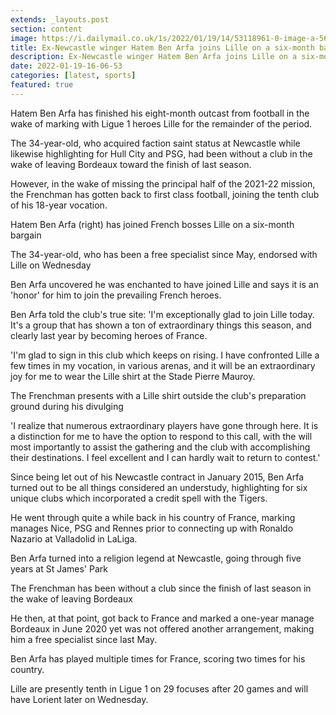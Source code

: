 ```yaml
---
extends: _layouts.post
section: content
image: https://i.dailymail.co.uk/1s/2022/01/19/14/53118961-0-image-a-56_1642603514453.jpg 
title: Ex-Newcastle winger Hatem Ben Arfa joins Lille on a six-month bargain 
description: Ex-Newcastle winger Hatem Ben Arfa joins Lille on a six-month bargain 
date: 2022-01-19-16-06-53 
categories: [latest, sports] 
featured: true 
--- 
```

Hatem Ben Arfa has finished his eight-month outcast from football in the wake of marking with Ligue 1 heroes Lille for the remainder of the period.

The 34-year-old, who acquired faction saint status at Newcastle while likewise highlighting for Hull City and PSG, had been without a club in the wake of leaving Bordeaux toward the finish of last season.

However, in the wake of missing the principal half of the 2021-22 mission, the Frenchman has gotten back to first class football, joining the tenth club of his 18-year vocation.

Hatem Ben Arfa (right) has joined French bosses Lille on a six-month bargain

The 34-year-old, who has been a free specialist since May, endorsed with Lille on Wednesday

Ben Arfa uncovered he was enchanted to have joined Lille and says it is an 'honor' for him to join the prevailing French heroes.

Ben Arfa told the club's true site: 'I'm exceptionally glad to join Lille today. It's a group that has shown a ton of extraordinary things this season, and clearly last year by becoming heroes of France.

'I'm glad to sign in this club which keeps on rising. I have confronted Lille a few times in my vocation, in various arenas, and it will be an extraordinary joy for me to wear the Lille shirt at the Stade Pierre Mauroy.

The Frenchman presents with a Lille shirt outside the club's preparation ground during his divulging

'I realize that numerous extraordinary players have gone through here. It is a distinction for me to have the option to respond to this call, with the will most importantly to assist the gathering and the club with accomplishing their destinations. I feel excellent and I can hardly wait to return to contest.'

Since being let out of his Newcastle contract in January 2015, Ben Arfa turned out to be all things considered an understudy, highlighting for six unique clubs which incorporated a credit spell with the Tigers.

He went through quite a while back in his country of France, marking manages Nice, PSG and Rennes prior to connecting up with Ronaldo Nazario at Valladolid in LaLiga.

Ben Arfa turned into a religion legend at Newcastle, going through five years at St James' Park

The Frenchman has been without a club since the finish of last season in the wake of leaving Bordeaux

He then, at that point, got back to France and marked a one-year manage Bordeaux in June 2020 yet was not offered another arrangement, making him a free specialist since last May.

Ben Arfa has played multiple times for France, scoring two times for his country.

Lille are presently tenth in Ligue 1 on 29 focuses after 20 games and will have Lorient later on Wednesday.